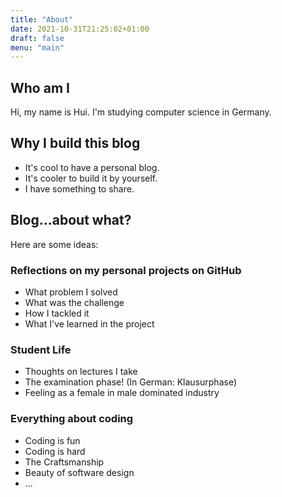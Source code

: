 ```yaml
---
title: "About"
date: 2021-10-31T21:25:02+01:00
draft: false
menu: "main"
---
```

## Who am I

Hi, my name is Hui. I'm studying computer science in Germany.

## Why I build this blog

- It's cool to have a personal blog.
- It's cooler to build it by yourself.
- I have something to share.

## Blog...about what?

 Here are some ideas:

### Reflections on my personal projects on GitHub

- What problem I solved
- What was the challenge
- How I tackled it
- What I've learned in the project

### Student Life

- Thoughts on lectures I take
- The examination phase! (In German: Klausurphase)
- Feeling as a female in male dominated industry

### Everything about coding

- Coding is fun
- Coding is hard
- The Craftsmanship
- Beauty of software design
- ...